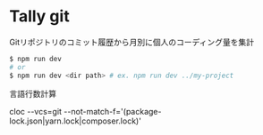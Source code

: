 # Tally git

Gitリポジトリのコミット履歴から月別に個人のコーディング量を集計

```sh
$ npm run dev
# or
$ npm run dev <dir path> # ex. npm run dev ../my-project
```

言語行数計算

cloc --vcs=git --not-match-f='(package-lock.json|yarn.lock|composer.lock)'
